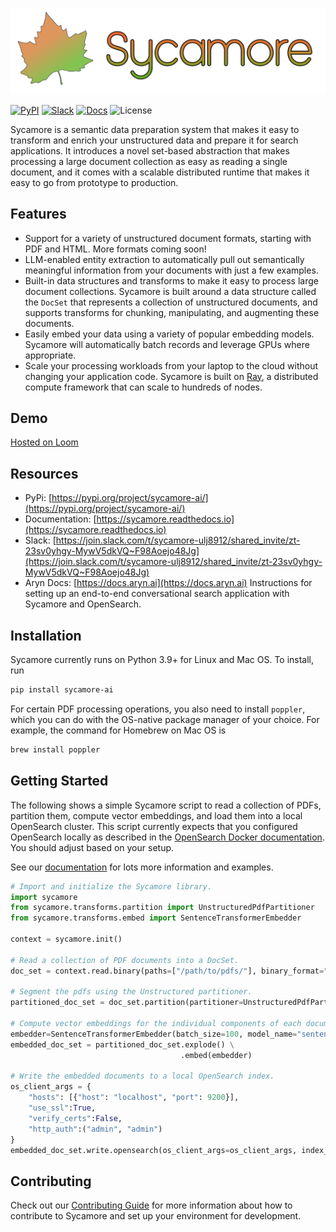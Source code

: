 ![SycamoreLogoFinal.svg](https://raw.githubusercontent.com/aryn-ai/sycamore/main/docs/source/images/sycamore_logo.svg)

[![PyPI](https://img.shields.io/pypi/v/sycamore-ai)](https://pypi.org/project/sycamore-ai/)
[![Slack](https://img.shields.io/badge/slack-sycamore-brightgreen.svg?logo=slack)](https://join.slack.com/t/sycamore-ulj8912/shared_invite/zt-23sv0yhgy-MywV5dkVQ~F98Aoejo48Jg)
[![Docs](https://readthedocs.org/projects/sycamore/badge/?version=stable)](https://sycamore.readthedocs.io/en/stable/?badge=stable)
![License](https://img.shields.io/github/license/aryn-ai/sycamore)

Sycamore is a semantic data preparation system that makes it easy to transform and enrich your unstructured data and prepare it for search applications. It introduces a novel set-based abstraction that makes processing a large document collection as easy as reading a single document, and it comes with a scalable distributed runtime that makes it easy to go from prototype to production.

## Features

- Support for a variety of unstructured document formats, starting with PDF and HTML. More formats coming soon!
- LLM-enabled entity extraction to automatically pull out semantically meaningful information from your documents with just a few examples.
- Built-in data structures and transforms to make it easy to process large document collections. Sycamore is built around a data structure called the `DocSet` that represents a collection of unstructured documents, and supports transforms for chunking, manipulating, and augmenting these documents.
- Easily embed your data using a variety of popular embedding models. Sycamore will automatically batch records and leverage GPUs where appropriate.
- Scale your processing workloads from your laptop to the cloud without changing your application code. Sycamore is built on [Ray](https://ray.io), a distributed compute framework that can scale to hundreds of nodes.

## Demo

[Hosted on Loom](https://www.loom.com/share/53e68b0eb5ab49948111a3fcf6286b7f?sid=8627ff2a-db36-46ef-9762-a01b37e20ced)

## Resources

- PyPi: [https://pypi.org/project/sycamore-ai/](https://pypi.org/project/sycamore-ai/)
- Documentation: [https://sycamore.readthedocs.io](https://sycamore.readthedocs.io)
- Slack: [https://join.slack.com/t/sycamore-ulj8912/shared_invite/zt-23sv0yhgy-MywV5dkVQ~F98Aoejo48Jg](https://join.slack.com/t/sycamore-ulj8912/shared_invite/zt-23sv0yhgy-MywV5dkVQ~F98Aoejo48Jg)
- Aryn Docs: [https://docs.aryn.ai](https://docs.aryn.ai) Instructions for setting up an end-to-end conversational search application with Sycamore and OpenSearch.

## Installation

Sycamore currently runs on Python 3.9+ for Linux and Mac OS. To install, run

```bash
pip install sycamore-ai
```

For certain PDF processing operations, you also need to install `poppler`, which you can do with the OS-native package manager of your choice. For example, the command for Homebrew on Mac OS is

```bash
brew install poppler
```

## Getting Started

The following shows a simple Sycamore script to read a collection of PDFs, partition them, compute vector embeddings, and load them into a local OpenSearch cluster. This script currently expects that you configured OpenSearch locally as described in the [OpenSearch Docker documentation](https://opensearch.org/docs/latest/install-and-configure/install-opensearch/docker/#run-opensearch-in-a-docker-container). You should adjust based on your setup.

See our [documentation](https://sycamore.readthedocs.io) for lots more information and examples.

```python
# Import and initialize the Sycamore library.
import sycamore
from sycamore.transforms.partition import UnstructuredPdfPartitioner
from sycamore.transforms.embed import SentenceTransformerEmbedder

context = sycamore.init()

# Read a collection of PDF documents into a DocSet.
doc_set = context.read.binary(paths=["/path/to/pdfs/"], binary_format="pdf")

# Segment the pdfs using the Unstructured partitioner.
partitioned_doc_set = doc_set.partition(partitioner=UnstructuredPdfPartitioner())

# Compute vector embeddings for the individual components of each document.
embedder=SentenceTransformerEmbedder(batch_size=100, model_name="sentence-transformers/all-MiniLM-L6-v2")
embedded_doc_set = partitioned_doc_set.explode() \
                                      .embed(embedder)

# Write the embedded documents to a local OpenSearch index.
os_client_args = {
    "hosts": [{"host": "localhost", "port": 9200}],
    "use_ssl":True,
    "verify_certs":False,
    "http_auth":("admin", "admin")
}
embedded_doc_set.write.opensearch(os_client_args=os_client_args, index_name="my_index_name")
```

## Contributing

Check out our [Contributing Guide](https://github.com/aryn-ai/sycamore/blob/main/CONTRIBUTING.md) for more information about how to contribute to Sycamore and set up your environment for development.
